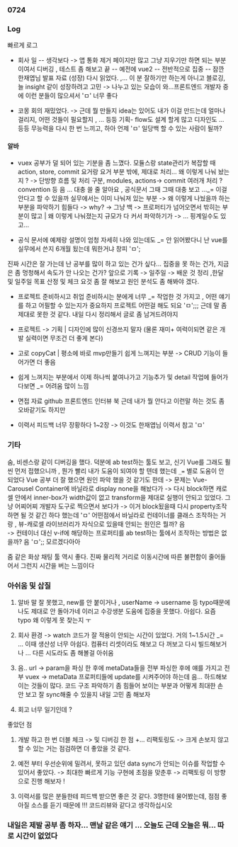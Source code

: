 ### 0724

### Log

빠르게 로그

- 회사 일
  -- 생각보다 -> 앱 통화 제거 페이지만 많고 그냥 지우기만 하면 되는 부분이여서 디버깅 , 테스트 좀 해보고 끝
  -- 예전에 vue2
  -- 전반적으로 집중
  -- 잠깐 한재엽님 발표 자료 (성장) 다시 읽었다. ,... 이 분 잘하기만 하는게 아니고 블로깅, 늘 insight 같이 성장하려고 고민 -> 나누고 있는 모습이 와...프론트엔드 개발자 중에 이런 분들이 많으셔서 'ㅁ' 너무 좋다

- 코몽 회의 재밌었다. ->
  근데 뭘 만들지 idea는 있어도 내가 이걸 만드는데 얼마나 걸리지, 어떤 것들이 필요할지 , ... 등등
  기획- flow도 설계 할게 많고 디자인도 ... 등등 무능력을 다시 한 번 느끼고, 하아 언제 'ㅁ' 일당백 할 수 있는 사람이 될까?

#### 알바

- vuex 공부가 덜 되어 있는 기분을 좀 느꼈다. 모듈스랑 state관리가 복잡할 때
  action, store, commit 요거랑 요거 부분 밖에, 제대로 처리...
  왜 이렇게 나눠 놨는지 ? -> 단방향 흐름 및 처리 구분, modules, actions-> commit 여러개 처리 ? convention 등
  음 ... 대충 쓸 줄 알아요 , 공식문서 그때 그때 대충 보고 ...\_= 이걸 안다고 할 수 있을까
  실무에서는 이미 나눠져 있는 부분 -> 왜 이렇게 나눴을까 하는 부분을 파악하기 힘들다 -> why? -> 그냥 백 -> 프로퍼티가 넘어오면서 밖히는 부분이 많고 | 왜 이렇게 나눠졌는지 규모가 다 커서 파악하기가 -> ... 핑계일수도 있고...

- 공식 문서에 예제랑 설명이 엄청 자세히 나와 있는데도 \_= 안 읽어봤다니 난 vue를 실무에서 쓴지 6개월 됬는데 뭐한거냐 창피 'ㅁ';

진짜 시간은 잘 가는데 난 공부를 많이 하고 있는 건가 싶다... 집중을 못 하는 건가, 지금은 좀 멍청해서 속도가 안 나오는 건가?
앞으로 기록 -> 일주일 -> 배운 것 정리 ,한달 및 일주일 목표 산정 및 체크 요것 좀 잘 해보고 원인 분석도 좀 해봐야 겠다.

- 프로젝트 준비하시고 취업 준비하시는 분에게 너무 \_= 작업한 것 가지고 , 어떤 얘기를 하고 어필할 수 있는지가 중요하지 프로젝트 어떤걸 해도 되요 'ㅁ';;; 근데 말 좀 제대로 못한 것 같다. 내일 다시 정리해서 글로 좀 남겨드려야지
- 프로젝트 -> 기획 | 디자인에 많이 신경쓰지 말자 (물론 재미+ 여력이되면 같은 개발 실력이면 무조건 더 좋게 본다)
- 고로 copyCat | 평소에 바로 mvp만들기 쉽게 느껴지는 부분 -> CRUD 기능이 들어가면 더 좋음
- 쉽게 느껴지는 부분에서 이제 하나씩 붙여나가고 기능추가 및 detail 작업에 들어가다보면 \_= 어려움 많이 느낌
- 면접 자료 github 프론트엔드 인터뷰 북
  근데 내가 뭘 안다고 이런말 하는 것도 좀 오바같기도 하지만

- 이력서 피드백 너무 장황하다 1~2장 -> 이것도 한재엽님 이력서 참고 'ㅁ'

### 기타

숨, 비센스랑 같이 디버깅을 했다.
덕분에 ab test하는 툴도 보고, 신기
Vue를 그래도 훨씬 먼저 접했으니까 , 뭔가 빨리 내가 도움이 되여야 할 텐데 했는데 `_=` 별로 도움이 안 되었다
Vue 공부 더 잘 했으면 원인 파악 했을 것 같기도 한데
-> 문제는 Vue-Carousel Container에 바닐라로 display none을 해놨다가 -> 다시 block하면 캐로셀 안에서 inner-box가
width값이 없고 transform을 제대로 실행이 안되고 있었다.
그냥 어찌어찌 개발자 도구로 찍으면서 보다가 -> 이거 block됬을때 다시 property조작하면 될 것 같긴 하다 했는데 'ㅁ'
어떤점에서 바닐라로 컨테이너를 클래스 조작하는 거랑 , 뷰-캐로셀 라이브러리가 자식으로 있을때 안되는 원인은 뭘까? 음  
-> 컨테이너 대신 v-if에 해당하는 프로퍼티를 ab test하는 툴에서 조작하는 방법은 없을까?
음 'ㅁ';; 모르겠다아아

줌 같은 화상 채팅 툴 역시 좋다. 진짜 물리적 거리로 이동시간에 따른 불편함이 줄어들어서 그런지 시간을 버는 느낌이다

### 아쉬움 및 삽질

1. 알바 말 잘 못했고, new를 안 붙이거나 , userName -> username 등 typo때문에 나도 제대로 안 돌아가네 이러고 수강생분 도움에 집중을 못했다. 아쉽다. 요즘 typo 왜 이렇게 못 찾는지 ㅜ

2. 회사 환경 -> watch 코드가 잘 적용이 안되는 시간이 있었다. 거의 1~1.5시간 \_= ... 이때 생산성 너무 아쉽다.
   컴퓨터 리셋이라도 해보고 다 꺼보고 다시 빌드해보거나 ... 다른 시도라도 좀 해볼걸 아쉬움

3) 음.. url -> param을 파싱 한 후에 metaData들을 전부 파싱한 후에 얘를 가지고 전부 vuex -> metaData 프로퍼티들에 update를 시켜주어야 하는데 음... 하드해보이는 것들이 많다. 코드 구조 파악하기 좀 힘들어 보이는 부분과 어떻게 최대한 손 안 보고 잘 sync해줄 수 있을지 내일 고민 좀 해보자

4. 회고 너무 일기인데 ?

좋았던 점

1. 개발 하고 한 번 더블 체크 -> 및 디버깅 한 점
   +... 리팩토링도 -> 크게 손보지 않고 할 수 있는 거는 점검하면 더 좋았을 것 같다.

2. 예전 부터 우선순위에 밀려서, 못하고 있던 data sync가 안되는 이슈를 작업할 수 있어서 좋았다.
   -> 최대한 빠르게 기능 구현에 초점을 맞춘후 -> 리팩토링 이 방향으로 진행 해보자 !

3. 이력서를 많은 분들한테 피드백 받으면 좋은 것 같다. 3명한테 물어봤는데, 점점 좋아질 소스를 듣기 때문에 !!! 코드리뷰와 같다고 생각하십시오

### 내일은 제발 공부 좀 하자... 맨날 같은 얘기 ... 오늘도 근데 오늘은 뭐... 따로 시간이 없었다